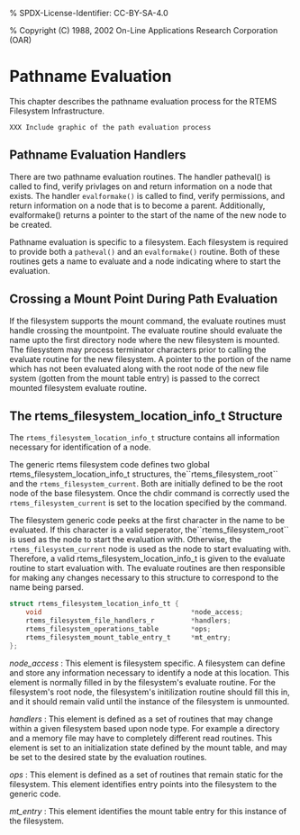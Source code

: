 % SPDX-License-Identifier: CC-BY-SA-4.0

% Copyright (C) 1988, 2002 On-Line Applications Research Corporation (OAR)

# Pathname Evaluation

This chapter describes the pathname evaluation process for the RTEMS Filesystem
Infrastructure.

```shell
XXX Include graphic of the path evaluation process
```

## Pathname Evaluation Handlers

There are two pathname evaluation routines. The handler patheval() is called
to find, verify privlages on and return information on a node that exists. The
handler `evalformake()` is called to find, verify permissions, and return
information on a node that is to become a parent. Additionally, evalformake()
returns a pointer to the start of the name of the new node to be created.

Pathname evaluation is specific to a filesystem. Each filesystem is required
to provide both a `patheval()` and an `evalformake()` routine. Both of
these routines gets a name to evaluate and a node indicating where to start the
evaluation.

## Crossing a Mount Point During Path Evaluation

If the filesystem supports the mount command, the evaluate routines must handle
crossing the mountpoint. The evaluate routine should evaluate the name upto
the first directory node where the new filesystem is mounted. The filesystem
may process terminator characters prior to calling the evaluate routine for the
new filesystem. A pointer to the portion of the name which has not been
evaluated along with the root node of the new file system (gotten from the
mount table entry) is passed to the correct mounted filesystem evaluate
routine.

## The rtems_filesystem_location_info_t Structure

The `rtems_filesystem_location_info_t` structure contains all information
necessary for identification of a node.

The generic rtems filesystem code defines two global
rtems_filesystem_location_info_t structures, the\`\`rtems_filesystem_root\`\` and
the `rtems_filesystem_current`. Both are initially defined to be the root
node of the base filesystem. Once the chdir command is correctly used the
`rtems_filesystem_current` is set to the location specified by the command.

The filesystem generic code peeks at the first character in the name to be
evaluated. If this character is a valid seperator,
the\`\`rtems_filesystem_root\`\` is used as the node to start the evaluation with.
Otherwise, the `rtems_filesystem_current` node is used as the node to start
evaluating with. Therefore, a valid rtems_filesystem_location_info_t is given
to the evaluate routine to start evaluation with. The evaluate routines are
then responsible for making any changes necessary to this structure to
correspond to the name being parsed.

```c
struct rtems_filesystem_location_info_tt {
    void                                     *node_access;
    rtems_filesystem_file_handlers_r         *handlers;
    rtems_filesystem_operations_table        *ops;
    rtems_filesystem_mount_table_entry_t     *mt_entry;
};
```

*node_access*
: This element is filesystem specific. A filesystem can define and store any
  information necessary to identify a node at this location. This element is
  normally filled in by the filesystem's evaluate routine. For the
  filesystem's root node, the filesystem's initilization routine should fill
  this in, and it should remain valid until the instance of the filesystem is
  unmounted.

*handlers*
: This element is defined as a set of routines that may change within a given
  filesystem based upon node type. For example a directory and a memory file
  may have to completely different read routines. This element is set to an
  initialization state defined by the mount table, and may be set to the
  desired state by the evaluation routines.

*ops*
: This element is defined as a set of routines that remain static for the
  filesystem. This element identifies entry points into the filesystem to
  the generic code.

*mt_entry*
: This element identifies the mount table entry for this instance of the
  filesystem.
